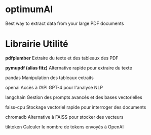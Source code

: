 # optimumAI
Best way to extract data from your large PDF documents


# Librairie	 Utilité
**pdfplumber**	Extraire du texte et des tableaux des PDF

**pymupdf (alias fitz)**	Alternative rapide pour extraire du texte

pandas	Manipulation des tableaux extraits

openai	Accès à l’API GPT-4 pour l'analyse NLP

langchain	Gestion des prompts avancés et des bases vectorielles

faiss-cpu	Stockage vectoriel rapide pour interroger des documents

chromadb	Alternative à FAISS pour stocker des vecteurs

tiktoken	Calculer le nombre de tokens envoyés à OpenAI
